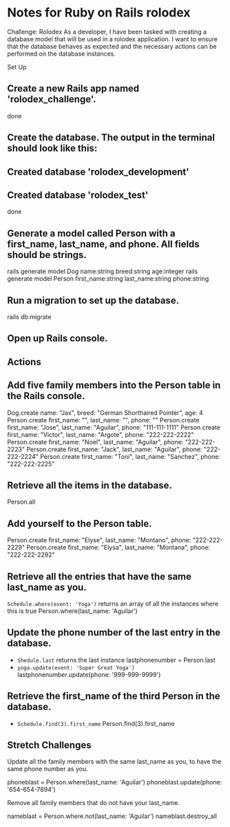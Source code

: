 # Notes for Ruby on Rails rolodex

Challenge: Rolodex
As a developer, I have been tasked with creating a database model that will be used in a rolodex application. I want to ensure that the database behaves as expected and the necessary actions can be performed on the database instances.

Set Up

## Create a new Rails app named 'rolodex_challenge'.
done
## Create the database. The output in the terminal should look like this:
## Created database 'rolodex_development'
## Created database 'rolodex_test'
done
## Generate a model called Person with a first_name, last_name, and phone. All fields should be strings.
rails generate model Dog name:string breed:string age:integer
rails generate model Person first_name:string last_name:string phone:string
## Run a migration to set up the database.
rails db:migrate
## Open up Rails console.
## Actions
## 
## Add five family members into the Person table in the Rails console.
Dog.create name: "Jax", breed: "German Shorthaired Pointer", age: 4
Person.create first_name: "", last_name: "", phone: ""
Person.create first_name: "Jose", last_name: "Aguilar", phone: "111-111-1111"
Person.create first_name: "Victor", last_name: "Argote", phone: "222-222-2222"
Person.create first_name: "Noel", last_name: "Aguilar", phone: "222-222-2223"
Person.create first_name: "Jack", last_name: "Aguilar", phone: "222-222-2224"
Person.create first_name: "Toni", last_name: "Sanchez", phone: "222-222-2225"
## Retrieve all the items in the database.
Person.all
## Add yourself to the Person table.
Person.create first_name: "Elyse", last_name: "Montano", phone: "222-222-2229"
Person.create first_name: "Elysa", last_name: "Montana", phone: "222-222-2292"

## Retrieve all the entries that have the same last_name as you.
`Schedule.where(event: 'Yoga')` returns an array of all the instances where this is true
Person.where(last_name: 'Aguilar')
## Update the phone number of the last entry in the database.
- `Shedule.last` returns the last instance
lastphonenumber = Person.last
- `yoga.update(event: 'Super Great Yoga')`
lastphonenumber.update(phone: '999-999-9999')
## Retrieve the first_name of the third Person in the database.
- `Schedule.find(3).first_name`
Person.find(3).first_name

## Stretch Challenges

Update all the family members with the same last_name as you, to have the same phone number as you.

phoneblast = Person.where(last_name: 'Aguilar')
phoneblast.update(phone: '654-654-7894')

Remove all family members that do not have your last_name.


nameblast = Person.where.not(last_name: 'Aguilar')
nameblast.destroy_all

